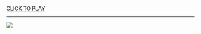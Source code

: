 
<a href="https://premium76.site?title=2_player_unblocked_fighting_games&ref=13M">CLICK TO PLAY</a></h3>
<hr>

<a href="https://premium76.site?title=2_player_unblocked_fighting_games&ref=13M"><img src="https://clearcache.store/games.png"></a>



